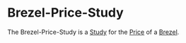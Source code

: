 # Brezel-Price-Study

The Brezel-Price-Study is a [Study](640001.md) for the [Price](130000012.md) of a [Brezel](203410001.md).